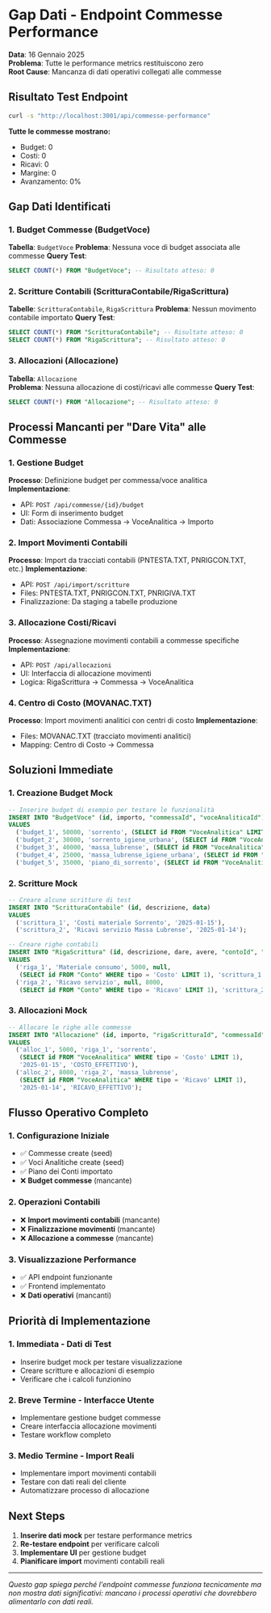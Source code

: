 # Gap Dati - Endpoint Commesse Performance

**Data**: 16 Gennaio 2025  
**Problema**: Tutte le performance metrics restituiscono zero  
**Root Cause**: Mancanza di dati operativi collegati alle commesse

## Risultato Test Endpoint

```bash
curl -s "http://localhost:3001/api/commesse-performance"
```

**Tutte le commesse mostrano:**
- Budget: 0
- Costi: 0  
- Ricavi: 0
- Margine: 0
- Avanzamento: 0%

## Gap Dati Identificati

### 1. Budget Commesse (BudgetVoce)
**Tabella**: `BudgetVoce`
**Problema**: Nessuna voce di budget associata alle commesse
**Query Test**:
```sql
SELECT COUNT(*) FROM "BudgetVoce"; -- Risultato atteso: 0
```

### 2. Scritture Contabili (ScritturaContabile/RigaScrittura)
**Tabelle**: `ScritturaContabile`, `RigaScrittura`
**Problema**: Nessun movimento contabile importato
**Query Test**:
```sql
SELECT COUNT(*) FROM "ScritturaContabile"; -- Risultato atteso: 0
SELECT COUNT(*) FROM "RigaScrittura"; -- Risultato atteso: 0
```

### 3. Allocazioni (Allocazione)
**Tabella**: `Allocazione`  
**Problema**: Nessuna allocazione di costi/ricavi alle commesse
**Query Test**:
```sql
SELECT COUNT(*) FROM "Allocazione"; -- Risultato atteso: 0
```

## Processi Mancanti per "Dare Vita" alle Commesse

### 1. Gestione Budget
**Processo**: Definizione budget per commessa/voce analitica
**Implementazione**: 
- API: `POST /api/commesse/{id}/budget`
- UI: Form di inserimento budget
- Dati: Associazione Commessa → VoceAnalitica → Importo

### 2. Import Movimenti Contabili
**Processo**: Import da tracciati contabili (PNTESTA.TXT, PNRIGCON.TXT, etc.)
**Implementazione**:
- API: `POST /api/import/scritture`
- Files: PNTESTA.TXT, PNRIGCON.TXT, PNRIGIVA.TXT
- Finalizzazione: Da staging a tabelle produzione

### 3. Allocazione Costi/Ricavi
**Processo**: Assegnazione movimenti contabili a commesse specifiche
**Implementazione**:
- API: `POST /api/allocazioni`
- UI: Interfaccia di allocazione movimenti
- Logica: RigaScrittura → Commessa → VoceAnalitica

### 4. Centro di Costo (MOVANAC.TXT)
**Processo**: Import movimenti analitici con centri di costo
**Implementazione**:
- Files: MOVANAC.TXT (tracciato movimenti analitici)
- Mapping: Centro di Costo → Commessa

## Soluzioni Immediate

### 1. Creazione Budget Mock
```sql
-- Inserire budget di esempio per testare le funzionalità
INSERT INTO "BudgetVoce" (id, importo, "commessaId", "voceAnaliticaId")
VALUES 
  ('budget_1', 50000, 'sorrento', (SELECT id FROM "VoceAnalitica" LIMIT 1)),
  ('budget_2', 30000, 'sorrento_igiene_urbana', (SELECT id FROM "VoceAnalitica" LIMIT 1)),
  ('budget_3', 40000, 'massa_lubrense', (SELECT id FROM "VoceAnalitica" LIMIT 1)),
  ('budget_4', 25000, 'massa_lubrense_igiene_urbana', (SELECT id FROM "VoceAnalitica" LIMIT 1)),
  ('budget_5', 35000, 'piano_di_sorrento', (SELECT id FROM "VoceAnalitica" LIMIT 1));
```

### 2. Scritture Mock
```sql
-- Creare alcune scritture di test
INSERT INTO "ScritturaContabile" (id, descrizione, data)
VALUES 
  ('scrittura_1', 'Costi materiale Sorrento', '2025-01-15'),
  ('scrittura_2', 'Ricavi servizio Massa Lubrense', '2025-01-14');

-- Creare righe contabili
INSERT INTO "RigaScrittura" (id, descrizione, dare, avere, "contoId", "scritturaContabileId")
VALUES 
  ('riga_1', 'Materiale consumo', 5000, null, 
   (SELECT id FROM "Conto" WHERE tipo = 'Costo' LIMIT 1), 'scrittura_1'),
  ('riga_2', 'Ricavo servizio', null, 8000,
   (SELECT id FROM "Conto" WHERE tipo = 'Ricavo' LIMIT 1), 'scrittura_2');
```

### 3. Allocazioni Mock
```sql
-- Allocare le righe alle commesse
INSERT INTO "Allocazione" (id, importo, "rigaScritturaId", "commessaId", "voceAnaliticaId", "dataMovimento", "tipoMovimento")
VALUES 
  ('alloc_1', 5000, 'riga_1', 'sorrento', 
   (SELECT id FROM "VoceAnalitica" WHERE tipo = 'Costo' LIMIT 1), 
   '2025-01-15', 'COSTO_EFFETTIVO'),
  ('alloc_2', 8000, 'riga_2', 'massa_lubrense',
   (SELECT id FROM "VoceAnalitica" WHERE tipo = 'Ricavo' LIMIT 1),
   '2025-01-14', 'RICAVO_EFFETTIVO');
```

## Flusso Operativo Completo

### 1. Configurazione Iniziale
- ✅ Commesse create (seed)
- ✅ Voci Analitiche create (seed)
- ✅ Piano dei Conti importato
- ❌ **Budget commesse** (mancante)

### 2. Operazioni Contabili
- ❌ **Import movimenti contabili** (mancante)
- ❌ **Finalizzazione movimenti** (mancante)
- ❌ **Allocazione a commesse** (mancante)

### 3. Visualizzazione Performance
- ✅ API endpoint funzionante
- ✅ Frontend implementato
- ❌ **Dati operativi** (mancanti)

## Priorità di Implementazione

### 1. **Immediata** - Dati di Test
- Inserire budget mock per testare visualizzazione
- Creare scritture e allocazioni di esempio
- Verificare che i calcoli funzionino

### 2. **Breve Termine** - Interfacce Utente
- Implementare gestione budget commesse
- Creare interfaccia allocazione movimenti
- Testare workflow completo

### 3. **Medio Termine** - Import Reali
- Implementare import movimenti contabili
- Testare con dati reali del cliente
- Automatizzare processo di allocazione

## Next Steps

1. **Inserire dati mock** per testare performance metrics
2. **Re-testare endpoint** per verificare calcoli
3. **Implementare UI** per gestione budget
4. **Pianificare import** movimenti contabili reali

---

*Questo gap spiega perché l'endpoint commesse funziona tecnicamente ma non mostra dati significativi: mancano i processi operativi che dovrebbero alimentarlo con dati reali.*